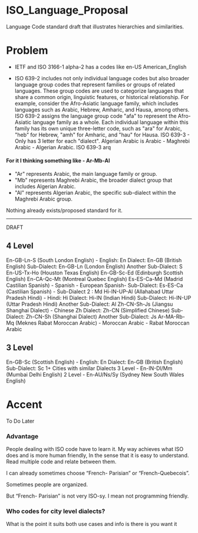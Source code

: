 # ISO_Language_Proposal
Language Code standard draft that illustrates hierarchies and similarities.

# Problem
- IETF and ISO 3166-1 alpha-2 has a codes like en-US American_English

- ISO 639-2 includes not only individual language codes but also broader language group codes that represent families or groups of related languages. These group codes are used to categorize languages that share a common origin, linguistic features, or historical relationship. For example, consider the Afro-Asiatic language family, which includes languages such as Arabic, Hebrew, Amharic, and Hausa, among others. ISO 639-2 assigns the language group code "afa" to represent the Afro-Asiatic language family as a whole. Each individual language within this family has its own unique three-letter code, such as "ara" for Arabic, "heb" for Hebrew, "amh" for Amharic, and "hau" for Hausa.
ISO 639-3 - Only has 3 letter for each "dialect".
Algerian Arabic is Arabic - Maghrebi Arabic - Algerian Arabic. ISO 639-3	arq

#### For it I thinking something like - Ar-Mb-Al
 - "Ar" represents Arabic, the main language family or group.
 - "Mb" represents Maghrebi Arabic, the broader dialect group that includes Algerian Arabic.
 - "Al" represents Algerian Arabic, the specific sub-dialect within the Maghrebi Arabic group.

Nothing already exists/proposed standard for it.

---------------------------------------------------------------------------------------------------------------------------

DRAFT
## 4 Level
En-GB-Ln-S (South London English) - English: En Dialect: En-GB (British English) Sub-Dialect: En-GB-Ln (London English) Another Sub-Dialect: S
En-US-Tx-Ho (Houston Texas English)
En-GB-Sc-Ed (Edinburgh Scottish English)
En-CA-Qc-Mt (Montreal Quebec English)
Es-ES-Ca-Md (Madrid Castilian Spanish) - Spanish - European Spanish- Sub-Dialect: Es-ES-Ca (Castilian Spanish) - Sub-Dialect 2 : Md
Hi-IN-UP-Al (Allahabad Uttar Pradesh Hindi) - Hindi: Hi Dialect: Hi-IN (Indian Hindi) Sub-Dialect: Hi-IN-UP (Uttar Pradesh Hindi) Another Sub-Dialect: Al
Zh-CN-Sh-Js (Jiangsu Shanghai Dialect) - Chinese Zh Dialect: Zh-CN (Simplified Chinese) Sub-Dialect: Zh-CN-Sh (Shanghai Dialect) Another Sub-Dialect:  Js
Ar-MA-Rb-Mq (Meknes Rabat Moroccan Arabic) - Moroccan Arabic - Rabat Moroccan Arabic

## 3 Level
En-GB-Sc (Scottish English) - English: En Dialect: En-GB (British English) Sub-Dialect: Sc
1+ Cities with similar Dialects
3 Level - En-IN-Dl/Mm (Mumbai Delhi English)
2 Level - En-AU/Ns/Sy (Sydney New South Wales English)

# Accent
To Do Later


### Advantage 

People dealing with ISO code have to learn it. My way achieves what ISO does and is more human friendly, In the sense that it is easy to understand. Read multiple code and relate between them.

I can already sometimes choose “French- Parisian” or “French-Quebecois”.

Sometimes people are organized.

But “French- Parisian” is not very ISO-sy. I mean not programming friendly.




### Who codes for city level dialects?


What is the point it suits both use cases and info is there is you want it
